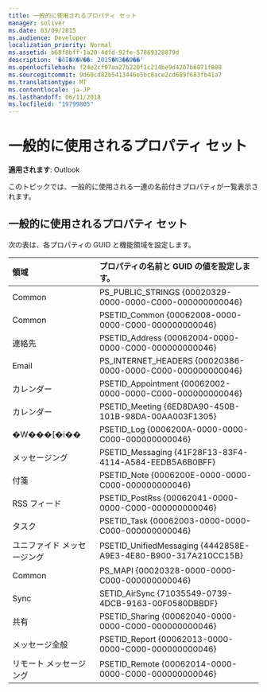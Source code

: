 ```yaml
---
title: 一般的に使用されるプロパティ セット
manager: soliver
ms.date: 03/09/2015
ms.audience: Developer
localization_priority: Normal
ms.assetid: b68f8bff-1a20-4dfd-92fe-57869328879d
description: '�ŏI�X�V��: 2015�N3��9��'
ms.openlocfilehash: f24e2cf97aa27b220f1c214be9d4207b6871f888
ms.sourcegitcommit: 9d60cd82b5413446e5bc8ace2cd689f683fb41a7
ms.translationtype: MT
ms.contentlocale: ja-JP
ms.lasthandoff: 06/11/2018
ms.locfileid: "19799805"
---
```

# <a name="commonly-used-property-sets"></a>一般的に使用されるプロパティ セット

  
  
**適用されます**: Outlook 
  
このトピックでは、一般的に使用される一連の名前付きプロパティが一覧表示されます。
  
## <a name="commonly-used-property-sets"></a>一般的に使用されるプロパティ セット

次の表は、各プロパティの GUID と機能領域を設定します。
  
|**領域**|**プロパティの名前と GUID の値を設定します。**|
|:-----|:-----|
|Common  <br/> |PS_PUBLIC_STRINGS {00020329-0000-0000-C000-000000000046}  <br/> |
|Common  <br/> |PSETID_Common {00062008-0000-0000-C000-000000000046}  <br/> |
|連絡先  <br/> |PSETID_Address {00062004-0000-0000-C000-000000000046}  <br/> |
|Email  <br/> |PS_INTERNET_HEADERS {00020386-0000-0000-C000-000000000046}  <br/> |
|カレンダー  <br/> |PSETID_Appointment {00062002-0000-0000-C000-000000000046}  <br/> |
|カレンダー  <br/> |PSETID_Meeting {6ED8DA90-450B-101B-98DA-00AA003F1305}  <br/> |
|�W���[�i��  <br/> |PSETID_Log {0006200A-0000-0000-C000-000000000046}  <br/> |
|メッセージング  <br/> |PSETID_Messaging {41F28F13-83F4-4114-A584-EEDB5A6B0BFF}  <br/> |
|付箋  <br/> |PSETID_Note {0006200E-0000-0000-C000-000000000046}  <br/> |
|RSS フィード  <br/> |PSETID_PostRss {00062041-0000-0000-C000-000000000046}  <br/> |
|タスク  <br/> |PSETID_Task {00062003-0000-0000-C000-000000000046}  <br/> |
|ユニファイド メッセージング  <br/> |PSETID_UnifiedMessaging {4442858E-A9E3-4E80-B900-317A210CC15B}  <br/> |
|Common  <br/> |PS_MAPI {00020328-0000-0000-C000-000000000046}  <br/> |
|Sync  <br/> |SETID_AirSync {71035549-0739-4DCB-9163-00F0580DBBDF}  <br/> |
|共有  <br/> |PSETID_Sharing {00062040-0000-0000-C000-000000000046}  <br/> |
|メッセージ全般  <br/> |PSETID_Report {00062013-0000-0000-C000-000000000046}  <br/> |
|リモート メッセージング  <br/> |PSETID_Remote {00062014-0000-0000-C000-000000000046}  <br/> |
   

